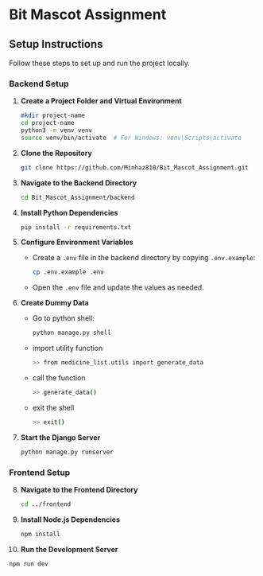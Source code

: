 # Bit Mascot Assignment

## Setup Instructions

Follow these steps to set up and run the project locally.

### Backend Setup

1. **Create a Project Folder and Virtual Environment**
   ```bash
   mkdir project-name
   cd project-name
   python3 -m venv venv
   source venv/bin/activate  # For Windows: venv\Scripts\activate

2. **Clone the Repository**
   ```bash
   git clone https://github.com/Minhaz810/Bit_Mascot_Assignment.git

3. **Navigate to the Backend Directory**
   ```bash
   cd Bit_Mascot_Assignment/backend

4. **Install Python Dependencies**
   ```bash
   pip install -r requirements.txt

5. **Configure Environment Variables**
   - Create a `.env` file in the backend directory by copying `.env.example`:
     
     ```bash
     cp .env.example .env
     ```
   - Open the `.env` file and update the values as needed.

6. **Create Dummy Data**
   - Go to python shell:
     
     ```bash
     python manage.py shell
     ```
   - import utility function
      ```bash
     >> from medicine_list.utils import generate_data
     ```
   - call the function
      ```bash
     >> generate_data()
     ```
   - exit the shell
      ```bash
     >> exit()
     ```

7. **Start the Django Server**
   ```bash
   python manage.py runserver

### Frontend Setup

8. **Navigate to the Frontend Directory**
   ```bash
   cd ../frontend
   
9. **Install Node.js Dependencies**
   ```bash
   npm install

10. **Run the Development Server**
   ```bash
   npm run dev
